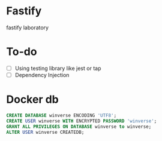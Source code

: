 # Fastify
fastify laboratory

# To-do
- [ ] Using testing library like jest or tap
- [ ] Dependency Injection

# Docker db
```sql
CREATE DATABASE winverse ENCODING 'UTF8';
CREATE USER winverse WITH ENCRYPTED PASSWORD 'winverse';
GRANT ALL PRIVILEGES ON DATABASE winverse to winverse;
ALTER USER winverse CREATEDB;
```